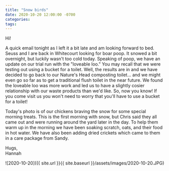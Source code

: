 ```yaml
---
title: "Snow birds"
date: 2020-10-20 12:00:00 -0700
categories:
tags:
---
```


Hi!

A quick email tonight as I left it a bit late and am looking forward to bed. Seuss and I are back in Whitecourt looking for boar poop. It snowed a bit overnight, but luckily wasn't too cold today. Speaking of poop, we have an update on our trial run with the "loveable loo." You may recall that we were testing out using a bucket for a toilet. Well, the results are in and we have decided to go back to our Nature's Head composting toilet... and we might even go so far as to get a traditional flush toilet in the near future. We found the loveable loo was more work and led us to have a slightly cosier relationship with our waste products than we'd like. So, now you know! If you come visit us you won't need to worry that you'll have to use a bucket for a toilet!

Today's photo is of our chickens braving the snow for some special morning treats. This is the first morning with snow, but Chris said they all came out and were running around the yard later in the day. To help them warm up in the morning we have been soaking scratch, oats, and their food in hot water. We have also been adding dried crickets which came to them in a care package from Sandy.

Hugs,<br />
Hannah

![2020-10-20]({{ site.url }}{{ site.baseurl }}/assets/images/2020-10-20.JPG)